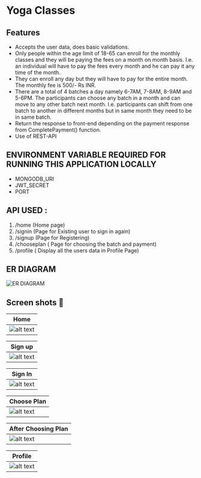 # Yoga Classes

## Features
* Accepts the user data, does basic validations.
* Only people within the age limit of 18-65 can enroll for the monthly classes and they will
be paying the fees on a month on month basis. I.e. an individual will have to pay the fees
every month and he can pay it any time of the month.
* They can enroll any day but they will have to pay for the entire month. The monthly fee is
500/- Rs INR.
* There are a total of 4 batches a day namely 6-7AM, 7-8AM, 8-9AM and 5-6PM. The
participants can choose any batch in a month and can move to any other batch next
month. I.e. participants can shift from one batch to another in different months but in
same month they need to be in same batch.
* Return the response to front-end depending on the payment response from
CompletePayment() function.
* Use of REST-API


## ENVIRONMENT VARIABLE REQUIRED FOR RUNNING THIS APPLICATION LOCALLY
* MONGODB_URI 
* JWT_SECRET
* PORT

## API USED :
1. /home    (Home page)
2. /signin (Page for Existing user to sign in again)
3. /signup (Page for Registering)
4. /chooseplan ( Page for choosing the batch and payment)
5. /profile ( Display all the users data in Profile Page) 


## ER DIAGRAM
![ER DIAGRAM](https://user-images.githubusercontent.com/65064180/207200877-92968c81-e896-4116-abb0-3988624f745e.png)



## Screen shots 📸
[Signup]: https://user-images.githubusercontent.com/65064180/207203793-e5ab6471-0f40-4a36-be1d-5a27f41ca104.png
[SignIn]: https://user-images.githubusercontent.com/65064180/207203814-b25835e9-cd7c-4ad6-9d09-12665a5aaef7.png
[Home]: https://user-images.githubusercontent.com/65064180/207203790-a234ca85-b6dd-4e5a-b4b8-313979c14a7a.png
[Choose Plan]: https://user-images.githubusercontent.com/65064180/207203802-7d6c5ca2-1098-41af-970e-e97b3ce2ee38.png
[After Choosing Plan]: https://user-images.githubusercontent.com/65064180/207203804-5bba86e5-6af5-4a48-843d-741afa84870f.png
[Profile]: https://user-images.githubusercontent.com/65064180/207203809-5b4929a6-28fa-4c6f-9a36-b3d730c24821.png



|   Home     |    
| ------------- |
|![alt text][Home]  | 

|    Sign up      |    
| ------------- | 
|![alt text][Signup]  | 


|    Sign In     |    
| ------------- |
|![alt text][SignIn]  | 



|    Choose Plan    |    
| ------------- |
|![alt text][Choose Plan]  | 



|   After Choosing Plan     |    
| ------------- |
|![alt text][After Choosing Plan]  | 



|   Profile     |    
| ------------- |
|![alt text][Profile]  | 


